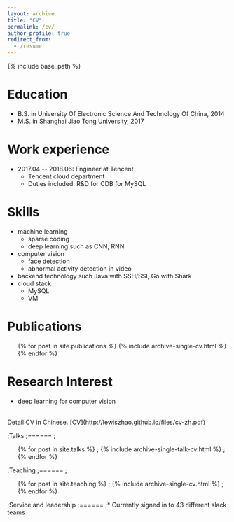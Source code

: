 ```yaml
---
layout: archive
title: "CV"
permalink: /cv/
author_profile: true
redirect_from:
  - /resume
---
```


{% include base_path %}

Education
======
* B.S. in University Of Electronic Science And Technology Of China, 2014
* M.S. in Shanghai Jiao Tong University, 2017

Work experience
======
* 2017.04 -- 2018.06: Engineer at Tencent
  * Tencent cloud department
  * Duties included: R&D for CDB for MySQL
  
Skills
======
* machine learning
  * sparse coding
  * deep learning such as CNN, RNN
* computer vision
  * face detection
  * abnormal activity detection in video
* backend technology such Java with SSH/SSI, Go with Shark
* cloud stack
  * MySQL
  * VM  

Publications
======
  <ul>{% for post in site.publications %}
    {% include archive-single-cv.html %}
  {% endfor %}</ul>
  
Research Interest
======
* deep learning for computer vision

<br>
Detail CV in Chinese. [CV](http://lewiszhao.github.io/files/cv-zh.pdf)
  
;Talks
;======
;  <ul>{% for post in site.talks %}
;    {% include archive-single-talk-cv.html %}
;  {% endfor %}</ul>
  
;Teaching
;======
;  <ul>{% for post in site.teaching %}
;    {% include archive-single-cv.html %}
;  {% endfor %}</ul>
  
;Service and leadership
;======
;* Currently signed in to 43 different slack teams
